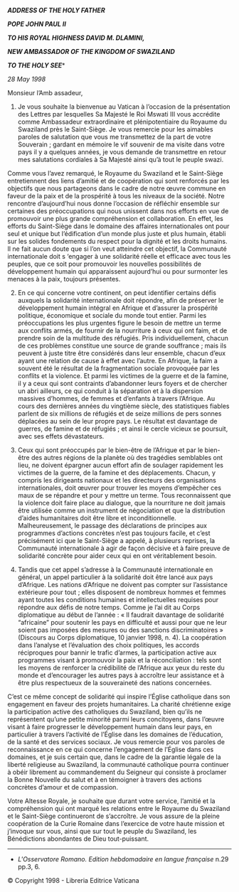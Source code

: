 ***ADDRESS OF THE HOLY FATHER***

***POPE JOHN PAUL II***

***TO HIS ROYAL HIGHNESS DAVID M. DLAMINI,***

***NEW AMBASSADOR OF THE KINGDOM OF SWAZILAND***

***TO THE HOLY SEE****

*28 May 1998*

Monsieur l’Amb assadeur,

1. Je vous souhaite la bienvenue au Vatican à l’occasion de la présentation des Lettres par lesquelles Sa Majesté le Roi Mswati III vous accrédite comme Ambassadeur extraordinaire et plénipotentiaire du Royaume du Swaziland près le Saint-Siège. Je vous remercie pour les aimables paroles de salutation que vous me transmettez de la part de votre Souverain ; gardant en mémoire le vif souvenir de ma visite dans votre pays il y a quelques années, je vous demande de transmettre en retour mes salutations cordiales à Sa Majesté ainsi qu’à tout le peuple swazi.

Comme vous l’avez remarqué, le Royaume du Swaziland et le Saint-Siège entretiennent des liens d’amitié et de coopération qui sont renforcés par les objectifs que nous partageons dans le cadre de notre œuvre commune en faveur de la paix et de la prospérité à tous les niveaux de la société. Notre rencontre d’aujourd’hui nous donne l’occasion de réfléchir ensemble sur certaines des préoccupations qui nous unissent dans nos efforts en vue de promouvoir une plus grande compréhension et collaboration. En effet, les efforts du Saint-Siège dans le domaine des affaires internationales ont pour seul et unique but l’édification d’un monde plus juste et plus humain, établi sur les solides fondements du respect pour la dignité et les droits humains. Il ne fait aucun doute que si l’on veut atteindre cet objectif, la Communauté internationale doit s ‘engager à une solidarité réelle et efficace avec tous les peuples, que ce soit pour promouvoir les nouvelles possibilités de développement humain qui apparaissent aujourd’hui ou pour surmonter les menaces à la paix, toujours présentes.

2. En ce qui concerne votre continent, on peut identifier certains défis auxquels la solidarité internationale doit répondre, afin de préserver le développement humain intégral en Afrique et d’assurer la prospérité politique, économique et sociale du monde tout entier. Parmi les préoccupations les plus urgentes figure le besoin de mettre un terme aux conflits armés, de fournir de la nourriture à ceux qui ont faim, et de prendre soin de la multitude des réfugiés. Pris individuellement, chacun de ces problèmes constitue une source de grande souffrance ; mais ils peuvent à juste titre être considérés dans leur ensemble, chacun d’eux ayant une relation de cause à effet avec l’autre. En Afrique, la faim a souvent été le résultat de la fragmentation sociale provoquée par les conflits et la violence. Et parmi les victimes de la guerre et de la famine, il y a ceux qui sont contraints d’abandonner leurs foyers et de chercher un abri ailleurs, ce qui conduit à la séparation et à la dispersion massives d’hommes, de femmes et d’enfants à travers l’Afrique. Au cours des dernières années du vingtième siècle, des statistiques fiables parlent de six millions de réfugiés et de seize millions de pers sonnes déplacées au sein de leur propre pays. Le résultat est davantage de guerres, de famine et de réfugiés ; et ainsi le cercle vicieux se poursuit, avec ses effets dévastateurs.

3. Ceux qui sont préoccupés par le bien-être de l’Afrique et par le bien-être des autres régions de la planète où des tragédies semblables ont lieu, ne doivent épargner aucun effort afin de soulager rapidement les victimes de la guerre, de la famine et des déplacements. Chacun, y compris les dirigeants nationaux et les directeurs des organisations internationales, doit œuvrer pour trouver les moyens d’empêcher ces maux de se répandre et pour y mettre un terme. Tous reconnaissent que la violence doit faire place au dialogue, que la nourriture ne doit jamais être utilisée comme un instrument de négociation et que la distribution d’aides humanitaires doit être libre et inconditionnelle. Malheureusement, le passage des déclarations de principes aux programmes d’actions concrètes n’est pas toujours facile, et c’est précisément ici que le Saint-Siège a appelé, à plusieurs reprises, la Communauté internationale à agir de façon décisive et à faire preuve de solidarité concrète pour aider ceux qui en ont véritablement besoin.

4. Tandis que cet appel s’adresse à la Communauté internationale en général, un appel particulier à la solidarité doit être lancé aux pays d’Afrique. Les nations d’Afrique ne doivent pas compter sur l’assistance extérieure pour tout ; elles disposent de nombreux hommes et femmes ayant toutes les conditions humaines et intellectuelles requises pour répondre aux défis de notre temps. Comme je l’ai dit au Corps diplomatique au début de l’année : « Il faudrait davantage de solidarité “africaine” pour soutenir les pays en difficulté et aussi pour que ne leur soient pas imposées des mesures ou des sanctions discriminatoires » (Discours au Corps diplomatique, 10 janvier 1998, n. 4). La coopération dans l’analyse et l’évaluation des choix politiques, les accords réciproques pour bannir le trafic d’armes, la participation active aux programmes visant à promouvoir la paix et la réconciliation : tels sont les moyens de renforcer la crédibilité de l’Afrique aux yeux du reste du monde et d’encourager les autres pays à accroître leur assistance et à être plus respectueux de la souveraineté des nations concernées.

C’est ce même concept de solidarité qui inspire l’Église catholique dans son engagement en faveur des projets humanitaires. La charité chrétienne exige la participation active des catholiques du Swaziland, bien qu’ils ne représentent qu’une petite minorité parmi leurs concitoyens, dans l’œuvre visant à faire progresser le développement humain dans leur pays, en particulier à travers l’activité de l’Église dans les domaines de l’éducation, de la santé et des services sociaux. Je vous remercie pour vos paroles de reconnaissance en ce qui concerne l’engagement de l’Église dans ces domaines, et je suis certain que, dans le cadre de la garantie légale de la liberté religieuse au Swaziland, la communauté catholique pourra continuer à obéir librement au commandement du Seigneur qui consiste à proclamer la Bonne Nouvelle du salut et à en témoigner à travers des actions concrètes d’amour et de compassion.

Votre Altesse Royale, je souhaite que durant votre service, l’amitié et la compréhension qui ont marqué les relations entre le Royaume du Swaziland et le Saint-Siège continueront de s’accroître. Je vous assure de la pleine coopération de la Curie Romaine dans l’exercice de votre haute mission et j’invoque sur vous, ainsi que sur tout le peuple du Swaziland, les Bénédictions abondantes de Dieu tout-puissant.

* * *

* *L'Osservatore Romano. Edition hebdomadaire en langue française* n.29 pp.3, 6.

© Copyright 1998 - Libreria Editrice Vaticana